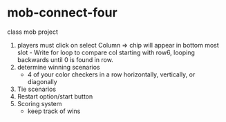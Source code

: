# mob-connect-four
class mob project

1. players must click on select Column 
    => chip will appear in bottom most slot
        - Write for loop to compare col starting with row6, looping backwards until 0 is found in row.
2. determine winning scenarios
    - 4 of your color checkers in a row horizontally, vertically, or diagonally
3. Tie scenarios
4. Restart option/start button
5. Scoring system
    - keep track of wins